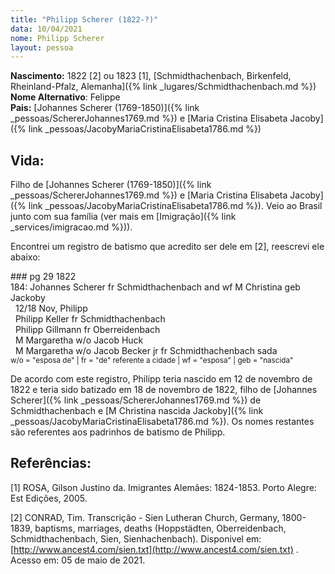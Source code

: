 ```yaml
---
title: "Philipp Scherer (1822-?)"
data: 10/04/2021
nome: Philipp Scherer
layout: pessoa
---
```


**Nascimento:** 1822 [2] ou 1823 [1], [Schmidthachenbach, Birkenfeld, Rheinland-Pfalz, Alemanha]({% link _lugares/Schmidthachenbach.md %})<br/>
**Nome Alternativo**: Felippe<br/>
**Pais:** [Johannes Scherer (1769-1850)]({% link _pessoas/SchererJohannes1769.md %}) e [Maria Cristina Elisabeta Jacoby]({% link _pessoas/JacobyMariaCristinaElisabeta1786.md %})<br/>

## Vida:

Filho de [Johannes Scherer (1769-1850)]({% link _pessoas/SchererJohannes1769.md %}) e [Maria Cristina Elisabeta Jacoby]({% link _pessoas/JacobyMariaCristinaElisabeta1786.md %}). Veio ao Brasil junto com sua família (ver mais em [Imigração]({% link _services/imigracao.md %})).

Encontrei um registro de batismo que acredito ser dele em [2], reescrevi ele abaixo:

<div class="summary quote" markdown="1">
 ### pg 29 1822<br>
 184: Johannes Scherer fr Schmidthachenbach and wf M Christina geb Jackoby<br>
  &nbsp;&nbsp;12/18 Nov, Philipp<br>
  &nbsp;&nbsp;Philipp Keller fr Schmidthachenbach<br>
  &nbsp;&nbsp;Philipp Gillmann fr Oberreidenbach<br>
  &nbsp;&nbsp;M Margaretha w/o Jacob Huck<br>
  &nbsp;&nbsp;M Margaretha w/o Jacob Becker jr fr Schmidthachenbach
sada
</div>
<small>w/o = "esposa de" | fr = "de" referente a cidade | wf = "esposa" | geb = "nascida"</small>

De acordo com este registro, Philipp teria nascido em 12 de novembro de 1822 e teria sido batizado em 18 de novembro de 1822, filho de [Johannes Scherer]({% link _pessoas/SchererJohannes1769.md %}) de Schmidthachenbach e [M Christina nascida Jackoby]({% link _pessoas/JacobyMariaCristinaElisabeta1786.md %}). Os nomes restantes são referentes aos padrinhos de batismo de Philipp.


## Referências:

[1] ROSA, Gilson Justino da. Imigrantes Alemães: 1824-1853. Porto Alegre: Est Edições, 2005.

[2] CONRAD, Tim. Transcrição - Sien Lutheran Church, Germany, 1800-1839, baptisms, marriages, deaths (Hoppstädten, Oberreidenbach, Schmidthachenbach, Sien, Sienhachenbach). Disponivel em: [http://www.ancest4.com/sien.txt](http://www.ancest4.com/sien.txt) . Acesso em: 05 de maio de 2021.

